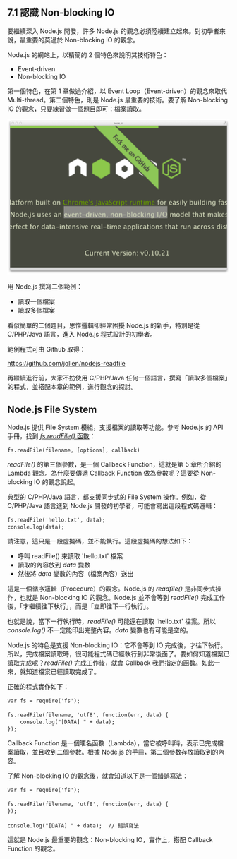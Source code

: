 ## 7.1 認識 Non-blocking IO

要繼續深入 Node.js 開發，許多 Node.js 的觀念必須陸續建立起來。對初學者來說，最重要的莫過於 Non-blocking IO 的觀念。

Node.js 的網站上，以精簡的 2 個特色來說明其技術特色：

- Event-driven
- Non-blocking IO

第一個特色，在第 1 章做過介紹，以 Event Loop（Event-driven）的觀念來取代 Multi-thread。第二個特色，則是 Node.js 最重要的技術。要了解 Non-blocking IO 的觀念，只要練習做一個題目即可：檔案讀取。

![圖 7-1：Node.js 官網](images/figure-7_1.png)

用 Node.js 撰寫二個範例：

- 讀取一個檔案
- 讀取多個檔案

看似簡單的二個題目，思惟邏輯卻經常困擾 Node.js 的新手，特別是從 C/PHP/Java 語言，進入 Node.js 程式設計的初學者。

範例程式可由 Github 取得：

https://github.com/jollen/nodejs-readfile

再繼續進行前，大家不妨使用 C/PHP/Java 任何一個語言，撰寫「讀取多個檔案」的程式，並搭配本章的範例，進行觀念的探討。

## Node.js File System

Node.js 提供 File System 模組，支援檔案的讀取等功能。參考 Node.js 的 API 手冊，找到 [*fs.readFile()* 函數][1]：

~~~~~~~~
fs.readFile(filename, [options], callback)
~~~~~~~~

*readFile()* 的第三個參數，是一個 Callback Function，這就是第 5 章所介紹的 Lambda 觀念。為什麼要傳遞 Callback Function 做為參數呢？這要從 Non-blocking IO 的觀念說起。

[1]: http://nodejs.org/api/fs.html#fs_fs_readfile_filename_options_callback

典型的 C/PHP/Java 語言，都支援同步式的 File System 操作。例如，從 C/PHP/Java 語言進到 Node.js 開發的初學者，可能會寫出這段程式碼邏輯：

~~~~~~~~
fs.readFile('hello.txt', data);
console.log(data);
~~~~~~~~

請注意，這只是一段虛擬碼，並不能執行。這段虛擬碼的想法如下：

- 呼叫 readFile() 來讀取 'hello.txt' 檔案
- 讀取的內容放到 *data* 變數
- 然後將 *data* 變數的內容（檔案內容）送出

這是一個循序邏輯（Procedure）的觀念。Node.js 的 *readfile()* 是非同步式操作，也就是 Non-blocking IO 的觀念。Node.js 並不會等到 *readFile()* 完成工作後，「才繼續往下執行」，而是「立即往下一行執行」。

也就是說，當下一行執行時，*readFile()* 可能還在讀取 'hello.txt' 檔案。所以 *console.log()* 不一定能印出完整內容。*data* 變數也有可能是空的。

Node.js 的特色是支援 Non-blocking IO：它不會等到 IO 完成後，才往下執行。所以，完成檔案讀取時，很可能程式碼已經執行到非常後面了。要如何知道檔案已讀取完成呢？*readFile()* 完成工作後，就會 Callback 我們指定的函數。如此一來，就知道檔案已經讀取完成了。

正確的程式實作如下：

~~~~~~~~
var fs = require('fs');

fs.readFile(filename, 'utf8', function(err, data) {
    console.log("[DATA] " + data);
});
~~~~~~~~

Callback Function 是一個暱名函數（Lambda），當它被呼叫時，表示已完成檔案讀取，並且收到二個參數。根據 Node.js 的手冊，第二個參數存放讀取到的內容。

了解 Non-blocking IO 的觀念後，就會知道以下是一個錯誤寫法：

~~~~~~~~
var fs = require('fs');

fs.readFile(filename, 'utf8', function(err, data) {
});

console.log("[DATA] " + data);  // 錯誤寫法
~~~~~~~~

這就是 Node.js 最重要的觀念：Non-blocking IO，實作上，搭配 Callback Function 的觀念。